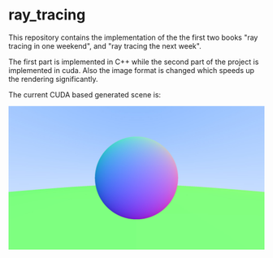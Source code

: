 # ray_tracing
This repository contains the implementation of the the first two books "ray tracing in one weekend", and "ray tracing the next week". 

The first part is implemented in C++ while the second part of the project is implemented in cuda. Also the image format is changed which speeds up the rendering significantly. 

The current CUDA based generated scene is:

![CUDA SCENE](ray_tracing/result.jpg?raw=true "CUDA SCENE")
